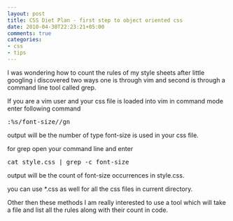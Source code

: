 ```yaml
---
layout: post
title: CSS Diet Plan - first step to object oriented css
date: 2010-04-30T22:23:21+05:00
comments: true
categories:
- css
- tips
---
```


I was wondering how to count the rules of my style sheets after little googling i discovered two ways one is through vim and second is through a command line tool called grep.

If you are a vim user and your css file is loaded into vim in command mode enter following command
<pre>:%s/font-size//gn</pre>
output will be the number of type font-size is used in your css file.

for grep open your command line and enter
<pre>cat style.css | grep -c font-size</pre>
output will be the count of font-size occurrences in style.css.

you can use *.css as well for all the css files in current directory.

Other then these methods I am really interested to use a tool which will take a file and list all the rules along with their count in code.

